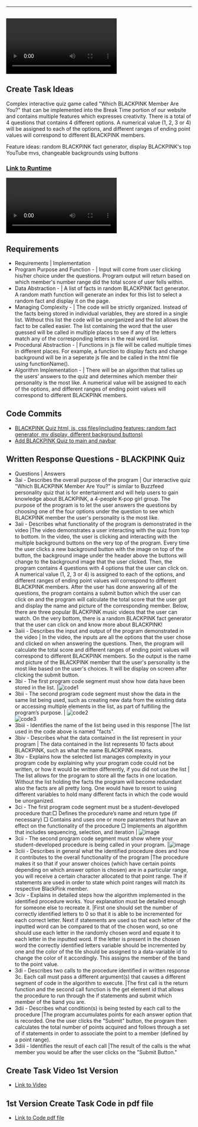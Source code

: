 ---

<br>

<div id="video_wrapper">
  <video autoplay loop>
    <source src="https://drive.google.com/uc?export=view&id=18m1-WZ8y18p8BpGyCfZWXvNKYj7Fr0IX" type="video/mp4">
  </video>
</div>

## Create Task Ideas
Complex interactive quiz game called "Which BLACKPINK Member Are You?" that can be implemented into the Break Time portion of our website and contains multiple features which expresses creativity. There is a total of 4 questions that contains 4 different options. A numerical value (1, 2, 3 or 4) will be assigned to each of the options, and different ranges of ending point values will correspond to different BLACKPINK members.

Feature ideas: random BLACKPINK fact generator, display BLACKPINK's top YouTube mvs, changeable backgrounds using buttons <br> 

### [Link to Runtime](http://localhost:63342/flask_portfolio/templates/quiz1.html?_ijt=piucut8b8fguh1l5tte5ej94vj) <br>

<video src="https://drive.google.com/file/d/1ZVpdPrT3z054VlmkveIOxGMP76jKTqYc/view">Create Task Video</video>

## Requirements
- Requirements   |  Implementation 
- Program Purpose and Function - | Input will come from user clicking his/her choice under the questions. Program output will return based on which member's number range did the total score of user fells within.     
-  Data Abstraction -  | A list of facts in random BLACKPINK fact generator. A random math function will generate an index for this list to select a random fact and display it on the page.   
- Managing Complexity - | The code will be strictly organized. Instead of the facts being stored in individual variables, they are stored in a single list. Without this list the code will be unorganized and the list allows the fact to be called easier. The list containing the word that the user guessed will be called in multiple places to see if any of the letters match any of the corresponding letters in the real word list.   
- Procedural Abstraction -  | Functions in js file will be called multiple times in different places. For example, a function to display facts and change background will be in a seperate js file and be called in the html file using functionName().   
- Algorithm Implementation -  | There will be an algorithm that tallies up the users’ answers to the quiz and determines which member their personality is the most like. A numerical value will be assigned to each of the options, and different ranges of ending point values will correspond to different BLACKPINK members.    


## Code Commits
* [BLACKPINK Quiz html, js, css files(including features: random fact generator, mv display, different background buttons)](https://github.com/samayass/flask_portfolio/commit/8a6449dc3bf1ef47e4489c412af7e0ff20a4b2cd) <br>
* [Add BLACKPINK Quiz to main and navbar](https://github.com/samayass/flask_portfolio/commit/0ae3c1b1d01c6cd3a52a01338614db67488c07f6)


## Written Response Questions - BLACKPINK Quiz
- Questions | Answers
- 3ai - Describes the overall purpose of the program  | Our interactive quiz "Which BLACKPINK Member Are You?" is similar to Buzzfeed personality quiz that is for entertainment and will help users to gain knowledge about BLACKPINK, a 4-people K-pop girl group. The purpose of the program is to let the user answers the questions by choosing one of the four options under the question to see which BLACKPINK member the user's personality is the most like.
- 3aii - Describes what functionality of the program is demonstrated in the video |The video demonstrates a user interacting with the quiz from top to bottom. In the video, the user is clicking and interacting with the multiple background buttons on the very top of the program. Every time the user clicks a new background button with the image on top of the button, the background image under the header above the buttons will change to the background image that the user clicked. Then, the program contains 4 questions with 4 options that the user can click on. A numerical value (1, 2, 3 or 4) is assigned to each of the options, and different ranges of ending point values will correspond to different BLACKPINK members. After the user has done answering all of the questions, the program contains a submit button which the user can click on and the program will calculate the total score that the user got and display the name and picture of the corresponding member. Below, there are three popular BLACKPINK music videos that the user can watch. On the very bottom, there is a random BLACKPINK fact generator that the user can click on and know more about BLACKPINK!
- 3aiii - Describes the input and output of the program demonstrated in the video  | In the video, the inputs are all the options that the user chose and clicked on when answering the questions. Then, the program will calculate the total score and different ranges of ending point values will correspond to different BLACKPINK members. So the output is the name and picture of the BLACKPINK member that the user's personality is the most like based on the user's choices. It will be display on screen after clicking the submit button.
- 3bi - The first program code segment must show how data have been stored in the list.  |![code1](https://user-images.githubusercontent.com/89208817/156059054-5a85afd3-b306-4e3b-8fc7-9d96f86fa17b.png)
- 3bii - The second program code segment must show the data in the same list being used, such as creating new data from the existing data or accessing multiple elements in the list, as part of fulfilling the program’s purpose.  | ![code2](https://user-images.githubusercontent.com/89208817/156059403-f3f14736-7554-4191-a2c0-e1238e42fa69.png)<br>![code3](https://user-images.githubusercontent.com/89208817/156059958-c8b60881-ea41-499f-87fc-a90702b9ed9b.png)
- 3biii - Identifies the name of the list being used in this response  |The list used in the code above is named "facts".
- 3biv - Describes what the data contained in the list represent in your program | The data contained in the list represents 10 facts about BLACKPINK, such as what the name BLACKPINK means.
- 3bv - Explains how the selected list manages complexity in your program code by explaining why your program code could not be written, or how it would be written differently, if you did not use the list   |  The list allows for the program to store all the facts in one location. Without the list holding the facts the program will become redundant also the facts are all pretty long. One would have to resort to using different variables to hold many different facts in which the code would be unorganized.
- 3ci - The first program code segment must be a student-developed procedure that:□ Defines the procedure’s name and return type (if necessary) □ Contains and uses one or more parameters that have an effect on the functionality of the procedure □ Implements an algorithm that includes sequencing, selection, and iteration   | ![image](https://user-images.githubusercontent.com/89225503/156255922-431969ef-34a4-4b3e-82ab-5098a8e3b27a.png)
- 3cii - The second program code segment must show where your student-developed procedure is being called in your program.  |![image](https://user-images.githubusercontent.com/89225503/156256035-b55a6b37-2c21-436f-8937-afc268f33599.png)
- 3ciii - Describes in general what the identified procedure does and how it contributes to the overall functionality of the program  |The procedure makes it so that if your answer choices (which have certain points depending on which answer option is chosen) are in a particular range, you will receive a certain character allocated to that point range. The if statements are used in order to state which point ranges will match its respective BlackPink member.
- 3civ - Explains in detailed steps how the algorithm implemented in the identified procedure works. Your explanation must be detailed enough for someone else to recreate it.  |First one should set the number of correctly identified letters to 0 so that it is able to be incremented for each correct letter. Next if statements are used so that each letter of the inputted word can be compared to that of the chosen word, so one should use each letter in the randomly chosen word and equate it to each letter in the inputted word. If the letter is present in the chosen word the correctly identified letters variable should be incremented by one and the color of the tile should be assigned to a data-variable id to change the color of it accordingly. This assigns the member of the band to the point value.
- 3di - Describes two calls to the procedure identified in written response 3c. Each call must pass a different argument(s) that causes a different segment of code in the algorithm to execute.  |The first call is the return function and the second call function is the get element id that allows the procedure to run through the if statements and submit which member of the band you are.
- 3dii - Describes what condition(s) is being tested by each call to the procedure  |The program accumulates points for each answer option that is recorded. One the user clicks the "Submit" button, the program then calculates the total number of points acquired and follows through a set of if statements in order to associate the point to a member (defined by a point range).
- 3diii - Identifies the result of each call |The result of the calls is the what member you would be after the user clicks on the "Submit Button."



## Create Task Video 1st Version
* [Link to Video](https://drive.google.com/file/d/1Xfp15B5-ZlGGc_erR21kA9IIkjmJ2DQT/view)

## 1st Version Create Task Code in pdf file
* [Link to Code pdf file](https://drive.google.com/file/d/1-OgLqMcDDlNr4sDPg3zfuxY4UbWOWktK/view)

